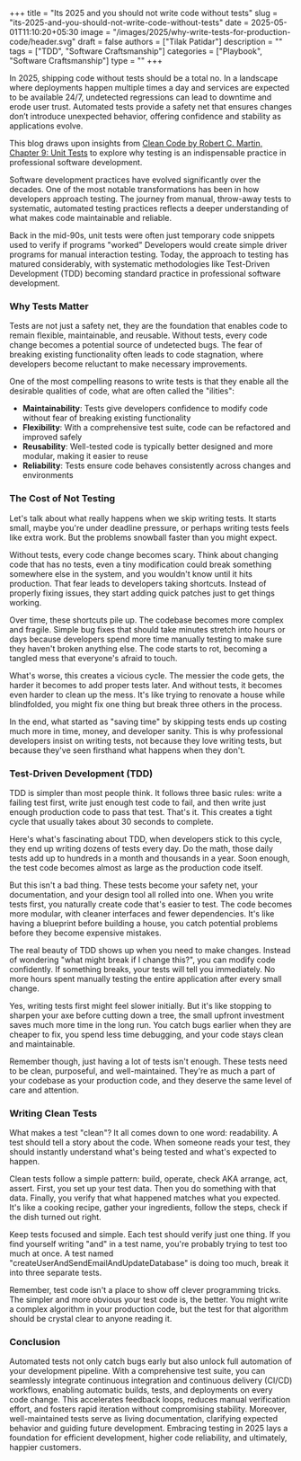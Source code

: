 +++
title = "Its 2025 and you should not write code without tests"
slug = "its-2025-and-you-should-not-write-code-without-tests"
date = 2025-05-01T11:10:20+05:30
image = "/images/2025/why-write-tests-for-production-code/header.svg"
draft = false
authors = ["Tilak Patidar"]
description = ""
tags = ["TDD", "Software Craftsmanship"]
categories = ["Playbook", "Software Craftsmanship"]
type = ""
+++

In 2025, shipping code without tests should be a total no. In a landscape where deployments happen multiple times a day and services are expected to be available 24/7, undetected regressions can lead to downtime and erode user trust. Automated tests provide a safety net that ensures changes don’t introduce unexpected behavior, offering confidence and stability as applications evolve.

This blog draws upon insights from [Clean Code by Robert C. Martin, Chapter 9: Unit Tests](https://www.oreilly.com/library/view/clean-code-a/9780136083238/chapter09.xhtml) to explore why testing is an indispensable practice in professional software development.

Software development practices have evolved significantly over the decades.
One of the most notable transformations has been in how developers approach testing.
The journey from manual, throw-away tests to systematic, automated testing practices reflects a
deeper understanding of what makes code maintainable and reliable.

Back in the mid-90s, unit tests were often just temporary code snippets used to verify if programs "worked"
Developers would create simple driver programs for manual interaction testing. Today, the approach to
testing has matured considerably, with systematic methodologies like Test-Driven Development (TDD) becoming
standard practice in professional software development.

### Why Tests Matter

Tests are not just a safety net, they are the foundation that enables code to remain flexible, maintainable,
and reusable. Without tests, every code change becomes a potential source of undetected bugs. The fear of
breaking existing functionality often leads to code stagnation, where developers become reluctant to make
necessary improvements.

One of the most compelling reasons to write tests is that they enable all the desirable qualities of
code, what are often called the "ilities":

- **Maintainability**: Tests give developers confidence to modify code without fear of breaking existing functionality
- **Flexibility**: With a comprehensive test suite, code can be refactored and improved safely
- **Reusability**: Well-tested code is typically better designed and more modular, making it easier to reuse
- **Reliability**: Tests ensure code behaves consistently across changes and environments

### The Cost of Not Testing

Let's talk about what really happens when we skip writing tests. It starts small, maybe you're under
deadline pressure, or perhaps writing tests feels like extra work. But the problems snowball faster than you
might expect.

Without tests, every code change becomes scary. Think about changing code that has no tests, even a tiny
modification could break something somewhere else in the system, and you wouldn't know until it hits production.
That fear leads to developers taking shortcuts. Instead of properly fixing issues, they start adding quick
patches just to get things working.

Over time, these shortcuts pile up. The codebase becomes more complex and fragile. Simple bug fixes that
should take minutes stretch into hours or days because developers spend more time manually testing to make
sure they haven't broken anything else. The code starts to rot, becoming a tangled mess that everyone's
afraid to touch.

What's worse, this creates a vicious cycle. The messier the code gets, the harder it becomes to add proper
tests later. And without tests, it becomes even harder to clean up the mess. It's like trying to renovate a
house while blindfolded, you might fix one thing but break three others in the process.

In the end, what started as "saving time" by skipping tests ends up costing much more in time, money, and
developer sanity. This is why professional developers insist on writing tests, not because they love writing
tests, but because they've seen firsthand what happens when they don't.

### Test-Driven Development (TDD)

TDD is simpler than most people think. It follows three basic rules: write a failing test first, write just
enough test code to fail, and then write just enough production code to pass that test. That's it. This
creates a tight cycle that usually takes about 30 seconds to complete.

Here's what's fascinating about TDD, when developers stick to this cycle, they end up writing dozens of
tests every day. Do the math, those daily tests add up to hundreds in a month and thousands in a year. Soon
enough, the test code becomes almost as large as the production code itself.

But this isn't a bad thing. These tests become your safety net, your documentation, and your design tool all
rolled into one. When you write tests first, you naturally create code that's easier to test. The code becomes
more modular, with cleaner interfaces and fewer dependencies. It's like having a blueprint before building a
house, you catch potential problems before they become expensive mistakes.

The real beauty of TDD shows up when you need to make changes. Instead of wondering "what might break if I
change this?", you can modify code confidently. If something breaks, your tests will tell you immediately.
No more hours spent manually testing the entire application after every small change.

Yes, writing tests first might feel slower initially. But it's like stopping to sharpen your axe before
cutting down a tree, the small upfront investment saves much more time in the long run. You catch bugs
earlier when they are cheaper to fix, you spend less time debugging, and your code stays clean and maintainable.

Remember though, just having a lot of tests isn't enough. These tests need to be clean, purposeful, and
well-maintained. They're as much a part of your codebase as your production code, and they deserve the same
level of care and attention.

### Writing Clean Tests

What makes a test "clean"? It all comes down to one word: readability. A test should tell a story about the code.
When someone reads your test, they should instantly understand what's being tested and what's expected to
happen.

Clean tests follow a simple pattern: build, operate, check AKA arrange, act, assert. First, you set up your test data. Then you do
something with that data. Finally, you verify that what happened matches what you expected. It's like a
cooking recipe, gather your ingredients, follow the steps, check if the dish turned out right.

Keep tests focused and simple. Each test should verify just one thing. If you find yourself writing "and"
in a test name, you're probably trying to test too much at once. A test named
"createUserAndSendEmailAndUpdateDatabase" is doing too much, break it into three separate tests.

Remember, test code isn't a place to show off clever programming tricks. The simpler and more obvious
your test code is, the better. You might write a complex algorithm in your production code, but the test
for that algorithm should be crystal clear to anyone reading it.

### Conclusion

Automated tests not only catch bugs early but also unlock full automation of your development pipeline. With a comprehensive test suite, you can seamlessly integrate continuous integration and continuous delivery (CI/CD) workflows, enabling automatic builds, tests, and deployments on every code change. This accelerates feedback loops, reduces manual verification effort, and fosters rapid iteration without compromising stability. Moreover, well-maintained tests serve as living documentation, clarifying expected behavior and guiding future development. Embracing testing in 2025 lays a foundation for efficient development, higher code reliability, and ultimately, happier customers.
